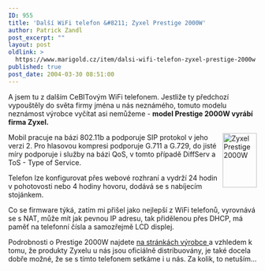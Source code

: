 ```yaml
---
ID: 955
title: 'Další WiFi telefon &#8211; Zyxel Prestige 2000W'
author: Patrick Zandl
post_excerpt: ""
layout: post
oldlink: >
  https://www.marigold.cz/item/dalsi-wifi-telefon-zyxel-prestige-2000w
published: true
post_date: 2004-03-30 08:51:00
---
```

<p>
A jsem tu z dalším CeBITovým WiFi telefonem. Jestliže ty předchozí vypouštěly do světa firmy jména u nás neznámého, tomuto modelu neznámost výrobce vyčítat asi nemůžeme - <STRONG>model Prestige 2000W vyrábí firma Zyxel.</STRONG> </p>

<p>
<IMG height=110 alt="Zyxel Prestige 2000W" src="/wp-content/uploads/zyxel-prestige2000w.jpg" width=69 align=right>Mobil pracuje na bázi 802.11b a podporuje SIP protokol v jeho verzi 2. Pro hlasovou kompresi podporuje G.711 a G.729, do jisté míry podporuje i služby na bázi QoS, v tomto případě DiffServ a ToS - Type of Service. </p>

<p>
Telefon lze konfigurovat přes webové rozhraní a vydrží 24 hodin v pohotovosti nebo 4 hodiny hovoru, dodává se s nabíjecím stojánkem. </p>

<p>
Co se firmware týká, zatím mi přišel jako nejlepší z WiFi telefonů, vyrovnává se s NAT, může mít jak pevnou IP adresu, tak přidělenou přes DHCP, má paměť na telefonní čísla a samozřejmě LCD displej. </p>

<p>
Podrobnosti o Prestige 2000W najdete <A href="http://www.zyxel.com/product/P2000W.html" target=_blank>na stránkách výrobce </A>a vzhledem k tomu, že produkty Zyxelu u nás jsou oficiálně distribuovány, je také docela dobře možné, že se s tímto telefonem setkáme i u nás. Za kolik, to netuším...</p>
